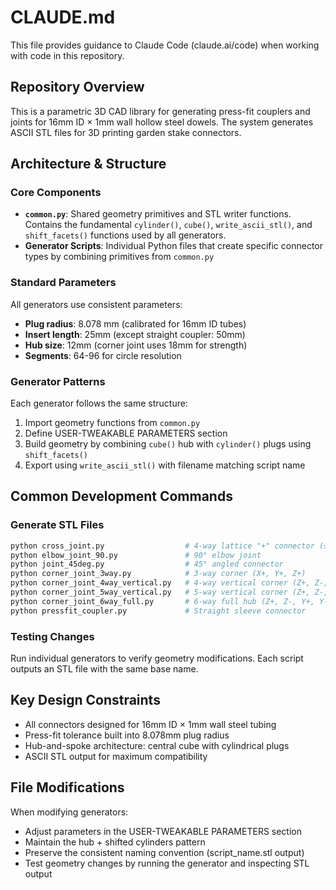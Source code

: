 # CLAUDE.md

This file provides guidance to Claude Code (claude.ai/code) when working with code in this repository.

## Repository Overview

This is a parametric 3D CAD library for generating press-fit couplers and joints for 16mm ID × 1mm wall hollow steel dowels. The system generates ASCII STL files for 3D printing garden stake connectors.

## Architecture & Structure

### Core Components
- **`common.py`**: Shared geometry primitives and STL writer functions. Contains the fundamental `cylinder()`, `cube()`, `write_ascii_stl()`, and `shift_facets()` functions used by all generators.
- **Generator Scripts**: Individual Python files that create specific connector types by combining primitives from `common.py`

### Standard Parameters
All generators use consistent parameters:
- **Plug radius**: 8.078 mm (calibrated for 16mm ID tubes)
- **Insert length**: 25mm (except straight coupler: 50mm)
- **Hub size**: 12mm (corner joint uses 18mm for strength)
- **Segments**: 64-96 for circle resolution

### Generator Patterns
Each generator follows the same structure:
1. Import geometry functions from `common.py`
2. Define USER-TWEAKABLE PARAMETERS section
3. Build geometry by combining `cube()` hub with `cylinder()` plugs using `shift_facets()`
4. Export using `write_ascii_stl()` with filename matching script name

## Common Development Commands

### Generate STL Files
```bash
python cross_joint.py                  # 4-way lattice "+" connector (±X, ±Y)
python elbow_joint_90.py               # 90° elbow joint
python joint_45deg.py                  # 45° angled connector
python corner_joint_3way.py            # 3-way corner (X+, Y+, Z+)
python corner_joint_4way_vertical.py   # 4-way vertical corner (Z+, Z-, X-, Y+)
python corner_joint_5way_vertical.py   # 5-way vertical corner (Z+, Z-, Y+, Y-, X-)
python corner_joint_6way_full.py       # 6-way full hub (Z+, Z-, Y+, Y-, X+, X-)
python pressfit_coupler.py             # Straight sleeve connector
```

### Testing Changes
Run individual generators to verify geometry modifications. Each script outputs an STL file with the same base name.

## Key Design Constraints
- All connectors designed for 16mm ID × 1mm wall steel tubing
- Press-fit tolerance built into 8.078mm plug radius
- Hub-and-spoke architecture: central cube with cylindrical plugs
- ASCII STL output for maximum compatibility

## File Modifications
When modifying generators:
- Adjust parameters in the USER-TWEAKABLE PARAMETERS section
- Maintain the hub + shifted cylinders pattern
- Preserve the consistent naming convention (script_name.stl output)
- Test geometry changes by running the generator and inspecting STL output